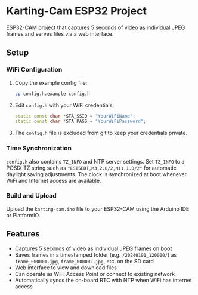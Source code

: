 # Karting-Cam ESP32 Project

ESP32-CAM project that captures 5 seconds of video as individual JPEG frames and serves files via a web interface.

## Setup

### WiFi Configuration

1. Copy the example config file:
   ```bash
   cp config.h.example config.h
   ```

2. Edit `config.h` with your WiFi credentials:
   ```cpp
   static const char *STA_SSID = "YourWiFiName";
   static const char *STA_PASS = "YourWiFiPassword";
   ```

3. The `config.h` file is excluded from git to keep your credentials private.

### Time Synchronization

`config.h` also contains `TZ_INFO` and NTP server settings. Set `TZ_INFO` to a
POSIX TZ string such as `"EST5EDT,M3.2.0/2,M11.1.0/2"` for automatic daylight
saving adjustments. The clock is synchronized at boot whenever WiFi and Internet
access are available.

### Build and Upload

Upload the `karting-cam.ino` file to your ESP32-CAM using the Arduino IDE or PlatformIO.

## Features

- Captures 5 seconds of video as individual JPEG frames on boot
- Saves frames in a timestamped folder (e.g. `/20240101_120000/`) as
  `frame_000001.jpg`, `frame_000002.jpg`, etc. on the SD card
- Web interface to view and download files
- Can operate as WiFi Access Point or connect to existing network
- Automatically syncs the on-board RTC with NTP when WiFi has internet access
